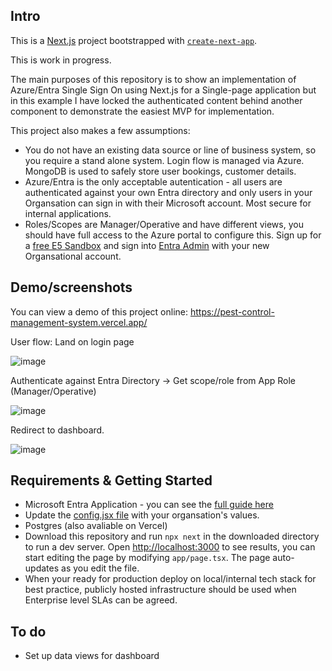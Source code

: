 ## Intro

This is a [Next.js](https://nextjs.org/) project bootstrapped with [`create-next-app`](https://github.com/vercel/next.js/tree/canary/packages/create-next-app).

This is work in progress.

The main purposes of this repository is to show an implementation of Azure/Entra Single Sign On using Next.js for a Single-page application but in this example I have locked the authenticated content behind another component to demonstrate the easiest MVP for implementation.

This project also makes a few assumptions:

- You do not have an existing data source or line of business system, so you require a stand alone system. Login flow is managed via Azure. MongoDB is used to safely store user bookings, customer details.
- Azure/Entra is the only acceptable autentication - all users are authenticated against your own Entra directory and only users in your Organsation can sign in with their Microsoft account. Most secure for internal applications.
- Roles/Scopes are Manager/Operative and have different views, you should have full access to the Azure portal to configure this. Sign up for a [free E5 Sandbox](https://learn.microsoft.com/en-us/office/developer-program/microsoft-365-developer-program-get-started) and sign into [Entra Admin](https://entra.microsoft.com/) with your new Organsational account.

## Demo/screenshots

You can view a demo of this project online: https://pest-control-management-system.vercel.app/

User flow: Land on login page

![image](https://github.com/Veeeetzzzz/pest-control-management-system/assets/40268197/eb1bda29-0a8d-47b8-b1b2-9a15cc0fe5a9) 

Authenticate against Entra Directory -> Get scope/role from App Role (Manager/Operative)

![image](https://github.com/Veeeetzzzz/pest-control-management-system/assets/40268197/2fb000dc-affb-48c8-bb69-584e6e93a254)

Redirect to dashboard. 

![image](https://github.com/Veeeetzzzz/pest-control-management-system/assets/40268197/287cc630-2371-45a4-a8b4-4f10e8efa3ce)

## Requirements & Getting Started

- Microsoft Entra Application - you can see the [full guide here](https://learn.microsoft.com/en-gb/entra/identity-platform/quickstart-single-page-app-react-sign-in)
- Update the [config.jsx file](https://github.com/Veeeetzzzz/pest-control-management-system/blob/main/src/components/auth/config.tsx) with your organsation's values.
- Postgres (also avaliable on Vercel)
- Download this repository and run ```npx next``` in the downloaded directory to run a dev server. Open [http://localhost:3000](http://localhost:3000) to see results, you can start editing the page by modifying `app/page.tsx`. The page auto-updates as you edit the file.
- When your ready for production deploy on local/internal tech stack for best practice, publicly hosted infrastructure should be used when Enterprise level SLAs can be agreed.

## To do

- Set up data views for dashboard
